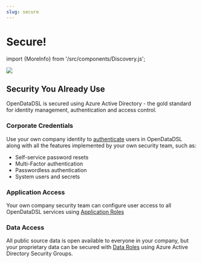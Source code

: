 ```yaml
---
slug: secure
---
```


Secure!
==========================
import {MoreInfo} from '/src/components/Discovery.js';

![](/img/secure.jpg)

## Security You Already Use
OpenDataDSL is secured using Azure Active Directory - the gold standard for identity management, authentication and access control.

### Corporate Credentials
Use your own company identity to [authenticate](https://docs.microsoft.com/en-us/azure/active-directory/authentication/overview-authentication) 
users in OpenDataDSL along with all the features implemented by your own security team, such as:
* Self-service password resets
* Multi-Factor authentication
* Passwordless authentication
* System users and secrets

### Application Access
Your own company security team can configure user access to all OpenDataDSL services using [Application Roles](/docs/it/security#application-roles)

### Data Access
All public source data is open available to everyone in your company, but your proprietary data can be secured with [Data Roles](/docs/it/security#data-roles)
using Azure Active Directory Security Groups.

<MoreInfo href="/docs/discovery/security" />